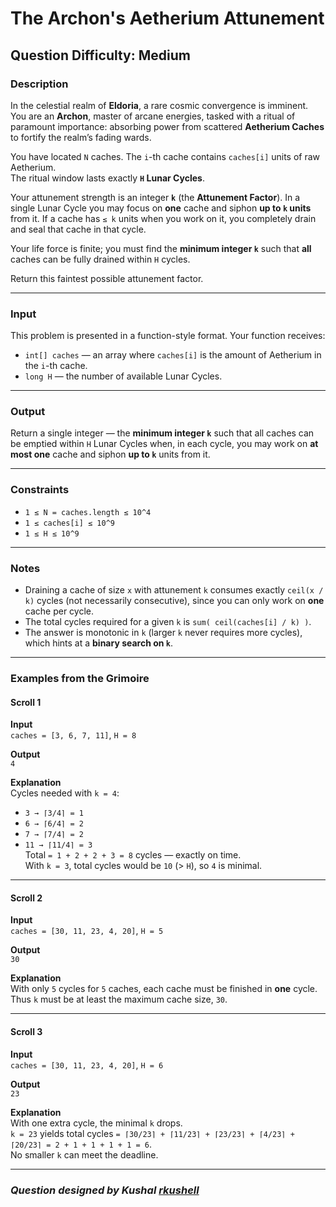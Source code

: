 # The Archon's Aetherium Attunement 
## Question Difficulty: Medium

### Description

In the celestial realm of **Eldoria**, a rare cosmic convergence is imminent. You are an **Archon**, master of arcane energies, tasked with a ritual of paramount importance: absorbing power from scattered **Aetherium Caches** to fortify the realm’s fading wards.

You have located `N` caches. The `i`-th cache contains `caches[i]` units of raw Aetherium.  
The ritual window lasts exactly **`H` Lunar Cycles**.

Your attunement strength is an integer **`k`** (the **Attunement Factor**). In a single Lunar Cycle you may focus on **one** cache and siphon **up to `k` units** from it. If a cache has `≤ k` units when you work on it, you completely drain and seal that cache in that cycle.

Your life force is finite; you must find the **minimum integer `k`** such that **all** caches can be fully drained within `H` cycles.

Return this faintest possible attunement factor.

---

### Input

This problem is presented in a function-style format. Your function receives:

- `int[] caches` — an array where `caches[i]` is the amount of Aetherium in the `i`-th cache.
- `long H` — the number of available Lunar Cycles.

---

### Output

Return a single integer — the **minimum integer `k`** such that all caches can be emptied within `H` Lunar Cycles when, in each cycle, you may work on **at most one** cache and siphon **up to `k`** units from it.

---

### Constraints

- `1 ≤ N = caches.length ≤ 10^4`  
- `1 ≤ caches[i] ≤ 10^9`  
- `1 ≤ H ≤ 10^9`

---

### Notes

- Draining a cache of size `x` with attunement `k` consumes exactly `ceil(x / k)` cycles (not necessarily consecutive), since you can only work on **one** cache per cycle.
- The total cycles required for a given `k` is `sum( ceil(caches[i] / k) )`.  
- The answer is monotonic in `k` (larger `k` never requires more cycles), which hints at a **binary search on `k`**.

---

### Examples from the Grimoire

#### Scroll 1
**Input**  
`caches = [3, 6, 7, 11]`, `H = 8`

**Output**  
`4`

**Explanation**  
Cycles needed with `k = 4`:
- `3 → ⌈3/4⌉ = 1`  
- `6 → ⌈6/4⌉ = 2`  
- `7 → ⌈7/4⌉ = 2`  
- `11 → ⌈11/4⌉ = 3`  
Total `= 1 + 2 + 2 + 3 = 8` cycles — exactly on time.  
With `k = 3`, total cycles would be `10` (> `H`), so `4` is minimal.

---

#### Scroll 2
**Input**  
`caches = [30, 11, 23, 4, 20]`, `H = 5`

**Output**  
`30`

**Explanation**  
With only `5` cycles for `5` caches, each cache must be finished in **one** cycle.  
Thus `k` must be at least the maximum cache size, `30`.

---

#### Scroll 3
**Input**  
`caches = [30, 11, 23, 4, 20]`, `H = 6`

**Output**  
`23`

**Explanation**  
With one extra cycle, the minimal `k` drops.  
`k = 23` yields total cycles `= ⌈30/23⌉ + ⌈11/23⌉ + ⌈23/23⌉ + ⌈4/23⌉ + ⌈20/23⌉ = 2 + 1 + 1 + 1 + 1 = 6`.  
No smaller `k` can meet the deadline.

---

### *Question designed by Kushal [rkushell](https://github.com/rkushell)*